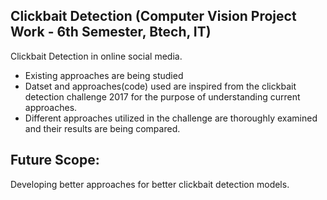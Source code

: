 ## Clickbait Detection (Computer Vision Project Work - 6th Semester, Btech, IT)
Clickbait Detection in online social media.
- Existing approaches are being studied
- Datset and approaches(code) used are inspired from the clickbait detection challenge 2017 for the purpose of understanding current approaches. 
- Different approaches utilized in the challenge are thoroughly examined and their results are being compared.

  
## Future Scope:
Developing better approaches for better clickbait detection models.

